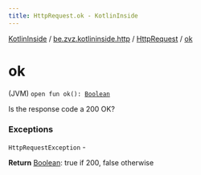 ```yaml
---
title: HttpRequest.ok - KotlinInside
---
```


[KotlinInside](../../index.html) / [be.zvz.kotlininside.http](../index.html) / [HttpRequest](index.html) / [ok](./ok.html)

# ok

(JVM) `open fun ok(): `[`Boolean`](https://kotlinlang.org/api/latest/jvm/stdlib/kotlin/-boolean/index.html)

Is the response code a 200 OK?

### Exceptions

`HttpRequestException` -

**Return**
[Boolean](https://kotlinlang.org/api/latest/jvm/stdlib/kotlin/-boolean/index.html): true if 200, false otherwise

